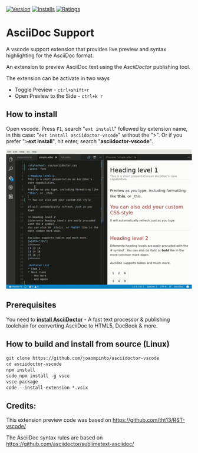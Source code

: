 [![Version](http://vsmarketplacebadge.apphb.com/version/joaompinto.asciidoctor-vscode.svg)](https://marketplace.visualstudio.com/items?itemName=joaompinto.asciidoctor-vscode)
[![Installs](http://vsmarketplacebadge.apphb.com/installs/joaompinto.asciidoctor-vscode.svg)](https://marketplace.visualstudio.com/items?itemName=joaompinto.asciidoctor-vscode)
[![Ratings](https://vsmarketplacebadge.apphb.com/rating/joaompinto.asciidoctor-vscode.svg)](https://vsmarketplacebadge.apphb.com/rating/joaompinto.asciidoctor-vscode.svg)

# AsciiDoc Support
A vscode support extension that provides live preview and syntax highlighting for the AsciiDoc format.

An extension to preview AsciiDoc text using the _AsciiDoctor_ publishing tool.

The extension can be activate in two ways

* Toggle Preview - `ctrl+shift+r`
* Open Preview to the Side - `ctrl+k r`

## How to install
Open vscode. Press `F1`, search "`ext install`" followed by extension name, in this case: "`ext install asciidoctor-vscode`" without the ">".
Or if you prefer ">**ext install**", hit enter, search "**asciidoctor-vscode**".

![alt](images/simple.gif)


## Prerequisites

You need to [**install AsciiDoctor**](http://asciidoctor.org/docs/install-toolchain/ ) - A fast text processor & publishing toolchain for converting AsciiDoc to HTML5, DocBook & more.

## How to build and install from source (Linux)
```
git clone https://github.com/joaompinto/asciidoctor-vscode
cd asciidoctor-vscode
npm install
sudo npm install -g vsce
vsce package
code --install-extension *.vsix
```

## Credits:
This extension preview code was based on https://github.com/tht13/RST-vscode/

The AsciiDoc syntax rules are based on https://github.com/asciidoctor/sublimetext-asciidoc/
